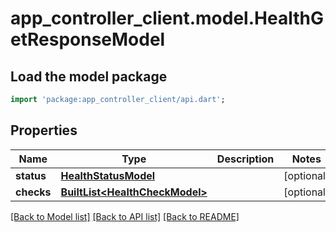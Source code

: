 # app_controller_client.model.HealthGetResponseModel

## Load the model package
```dart
import 'package:app_controller_client/api.dart';
```

## Properties
Name | Type | Description | Notes
------------ | ------------- | ------------- | -------------
**status** | [**HealthStatusModel**](HealthStatusModel.md) |  | [optional] 
**checks** | [**BuiltList&lt;HealthCheckModel&gt;**](HealthCheckModel.md) |  | [optional] 

[[Back to Model list]](../README.md#documentation-for-models) [[Back to API list]](../README.md#documentation-for-api-endpoints) [[Back to README]](../README.md)


